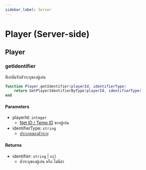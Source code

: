 ```yaml
---
sidebar_label: Server
---
```


# Player (Server-side)

## Player

### getIdentifier

ฟังก์ชันรับตัวระบุของผู้เล่น

```lua title="บรรทัดที่ 17"
function Player.getIdentifier(playerId, identifierType)
    return GetPlayerIdentifierByType(playerId, identifierType)
end
```

#### Parameters

- playerId: `integer`
    - [Net ID / Temp ID](https://docs.fivem.net/docs/scripting-manual/networking/ids/#server-id) ของผู้เล่น
- identifierType: `string`
    - [ประเภทของตัวระบุ](https://docs.fivem.net/docs/scripting-reference/runtimes/lua/functions/GetPlayerIdentifiers/#identifier-types)

#### Returns

- identifier: `string` | `nil`
    - ตัวระบุของผู้เล่น หรือ ไม่มีค่า

